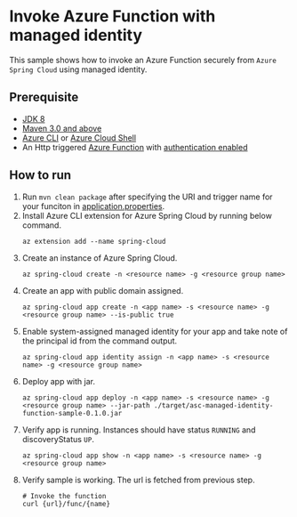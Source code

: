 # Invoke Azure Function with managed identity

This sample shows how to invoke an Azure Function securely from `Azure Spring Cloud` using managed identity.

## Prerequisite

* [JDK 8](https://docs.microsoft.com/en-us/azure/java/jdk/java-jdk-install)
* [Maven 3.0 and above](http://maven.apache.org/install.html)
* [Azure CLI](https://docs.microsoft.com/en-us/cli/azure/install-azure-cli?view=azure-cli-latest) or [Azure Cloud Shell](https://docs.microsoft.com/en-us/azure/cloud-shell/overview)
* An Http triggered [Azure Function](https://docs.microsoft.com/en-us/azure/azure-functions/functions-create-first-azure-function-azure-cli?pivots=programming-language-java) with [authentication enabled](https://docs.microsoft.com/en-us/azure/app-service/overview-authentication-authorization)

## How to run 

1. Run `mvn clean package` after specifying the URI and trigger name for your funciton in [application.properties](./src/main/resources/application.properties).
2. Install Azure CLI extension for Azure Spring Cloud by running below command.
    ```
    az extension add --name spring-cloud
    ```
3. Create an instance of Azure Spring Cloud.
    ```
    az spring-cloud create -n <resource name> -g <resource group name>
    ```
4. Create an app with public domain assigned.
    ```
    az spring-cloud app create -n <app name> -s <resource name> -g <resource group name> --is-public true 
    ```
5. Enable system-assigned managed identity for your app and take note of the principal id from the command output.
   ```
   az spring-cloud app identity assign -n <app name> -s <resource name> -g <resource group name>
   ```
6. Deploy app with jar.
    ```
    az spring-cloud app deploy -n <app name> -s <resource name> -g <resource group name> --jar-path ./target/asc-managed-identity-function-sample-0.1.0.jar
    ```
7.  Verify app is running. Instances should have status `RUNNING` and discoveryStatus `UP`. 
    ```
    az spring-cloud app show -n <app name> -s <resource name> -g <resource group name>
    ```
8. Verify sample is working. The url is fetched from previous step.
    ```
    # Invoke the function
    curl {url}/func/{name}
    ```